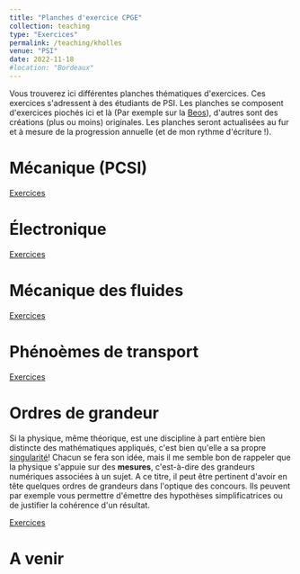 ```yaml
---
title: "Planches d'exercice CPGE"
collection: teaching
type: "Exercices"
permalink: /teaching/kholles
venue: "PSI"
date: 2022-11-18
#location: "Bordeaux"
---
```


Vous trouverez ici différentes planches thématiques d'exercices. Ces exercices s'adressent à des étudiants de PSI. 
Les planches se composent d'exercices piochés ici et là (Par exemple sur la [Beos](https://beos.prepas.org/)), 
d'autres sont des créations (plus ou moins) originales. Les planches seront actualisées au fur et à mesure de la progression annuelle (et de mon rythme d'écriture !).

Mécanique (PCSI)
======
[Exercices](http://ludovic-brivady.github.io/files/planche_meca.pdf)

Électronique
======
[Exercices](http://ludovic-brivady.github.io/files/planche_elec.pdf)

Mécanique des fluides
======
[Exercices](http://ludovic-brivady.github.io/files/planche_mf.pdf)

Phénoèmes de transport
======
[Exercices](http://ludovic-brivady.github.io/files/planche_transport.pdf)

Ordres de grandeur
======
Si la physique, même théorique, est une discipline à part entière bien distincte des mathématiques appliqués, 
c'est bien qu'elle a sa propre [singularité](https://fr.wikipedia.org/wiki/Singularit%C3%A9_gravitationnelle)! Chacun se fera son idée,
mais il me semble bon de rappeler que la physique s'appuie sur des **mesures**, c'est-à-dire des grandeurs numériques associées à un sujet. A ce titre,
il peut être pertinent d'avoir en tête quelques ordres de grandeurs dans l'optique des concours. Ils peuvent par exemple vous permettre d'émettre des hypothèses 
simplificatrices ou de justifier la cohérence d'un résultat.

[Exercices](http://ludovic-brivady.github.io/files/planche_odg.pdf)

A venir
======

